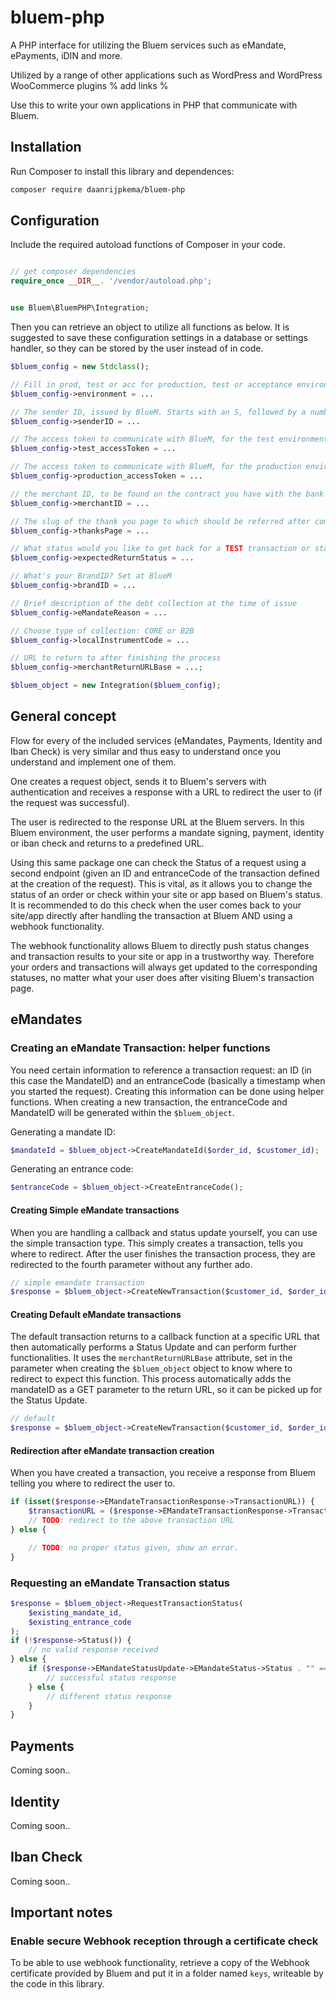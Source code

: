 # bluem-php

A PHP interface for utilizing the Bluem services such as eMandate, ePayments, iDIN and more.

Utilized by a range of other applications such as WordPress and WordPress WooCommerce plugins 
% add links %

Use this to write your own applications in PHP that communicate with Bluem.

## Installation

Run Composer to install this library and dependences:

```bash
composer require daanrijpkema/bluem-php
```

## Configuration

Include the required autoload functions of Composer in your code. 

```php

// get composer dependencies
require_once __DIR__. '/vendor/autoload.php';


use Bluem\BluemPHP\Integration;

```

Then you can retrieve an object to utilize all functions as below. It is suggested to save these configuration settings in a database or settings handler, so they can be stored by the user instead of in code.

```php
$bluem_config = new Stdclass();

// Fill in prod, test or acc for production, test or acceptance environment.
$bluem_config->environment = ... 

// The sender ID, issued by BlueM. Starts with an S, followed by a number.
$bluem_config->senderID = ... 

// The access token to communicate with BlueM, for the test environment.
$bluem_config->test_accessToken = ... 

// The access token to communicate with BlueM, for the production environment.
$bluem_config->production_accessToken = ... 

// the merchant ID, to be found on the contract you have with the bank for receiving direct debit mandates.
$bluem_config->merchantID = ... 

// The slug of the thank you page to which should be referred after completing process. If your ORDERID is processed in the URL it will be filled in for you
$bluem_config->thanksPage = ... 

// What status would you like to get back for a TEST transaction or status request? Possible values: none, success, cancelled, expired, failure, open, pending
$bluem_config->expectedReturnStatus = ... 

// What's your BrandID? Set at BlueM
$bluem_config->brandID = ... 

// Brief description of the debt collection at the time of issue
$bluem_config->eMandateReason = ... 

// Choose type of collection: CORE or B2B
$bluem_config->localInstrumentCode = ... 

// URL to return to after finishing the process
$bluem_config->merchantReturnURLBase = ...;

$bluem_object = new Integration($bluem_config);
```

## General concept

Flow for every of the included services (eMandates, Payments, Identity and Iban Check) is very similar and thus easy to understand once you understand and implement one of them.

One creates a request object, sends it to Bluem's servers with authentication and receives a response with a URL to redirect the user to (if the request was successful). 

The user is redirected to the response URL at the Bluem servers. In this Bluem environment, the user performs a mandate signing, payment, identity or iban check and returns to a predefined URL. 

Using this same package one can check the Status of a request using a second endpoint (given an ID and entranceCode of the transaction defined at the creation of the request). This is vital, as it allows you to change the status of an order or check within your site or app based on Bluem's status. It is recommended to do this check when the user comes back to your site/app directly after handling the transaction at Bluem AND using a webhook functionality. 

The webhook functionality allows Bluem to directly push status changes and transaction results to your site or app in a trustworthy way. Therefore your orders and transactions will always get updated to the corresponding statuses, no matter what your user does after visiting Bluem's transaction page.

## eMandates 

### Creating an eMandate Transaction: helper functions
You need certain information to reference a transaction request: an ID (in this case the MandateID) and an entranceCode (basically a timestamp when you started the request). Creating this information can be done using helper functions. When creating a new transaction,  the entranceCode and MandateID will be generated within the `$bluem_object`.


Generating a mandate ID:
```php
$mandateId = $bluem_object->CreateMandateId($order_id, $customer_id);
```

Generating an entrance code:

```php
$entranceCode = $bluem_object->CreateEntranceCode();
```



#### Creating Simple eMandate transactions
When you are handling a callback and status update yourself, you can use the simple transaction type. This simply creates a transaction, tells you where to redirect. After the user finishes the transaction process, they are redirected to the fourth parameter without any further ado.
```php
// simple emandate transaction
$response = $bluem_object->CreateNewTransaction($customer_id, $order_id,"simple","https://google.com");
```

#### Creating Default eMandate transactions
The default transaction returns to a callback function at a specific URL that then automatically performs a Status Update and can perform further functionalities.
It uses the `merchantReturnURLBase` attribute, set in the parameter when creating the `$bluem_object` object to know where to redirect to expect this function.
This process automatically adds the mandateID as a GET parameter to the return URL, so it can be picked up for the Status Update.
```php
// default
$response = $bluem_object->CreateNewTransaction($customer_id, $order_id,"default");
```

#### Redirection after eMandate transaction creation
When you have created a transaction, you receive a response from Bluem telling you where to redirect the user to.
```php
if (isset($response->EMandateTransactionResponse->TransactionURL)) {
    $transactionURL = ($response->EMandateTransactionResponse->TransactionURL . "");
    // TODO: redirect to the above transaction URL
} else { 

    // TODO: no proper status given, show an error.
}
```


### Requesting an eMandate Transaction status

```php
$response = $bluem_object->RequestTransactionStatus(
    $existing_mandate_id,
    $existing_entrance_code
);
if (!$response->Status()) {
    // no valid response received
} else {
    if ($response->EMandateStatusUpdate->EMandateStatus->Status . "" === "Success") {
        // successful status response
    } else {
        // different status response
    }
}
```

## Payments

Coming soon..

## Identity

Coming soon..

## Iban Check

Coming soon..



## Important notes

### Enable secure Webhook reception through a certificate check
To be able to use webhook functionality, retrieve a copy of the Webhook certificate provided by Bluem and put it in a folder named `keys`, writeable by the code in this library.

